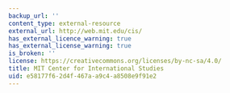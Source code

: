 ```yaml
---
backup_url: ''
content_type: external-resource
external_url: http://web.mit.edu/cis/
has_external_licence_warning: true
has_external_license_warning: true
is_broken: ''
license: https://creativecommons.org/licenses/by-nc-sa/4.0/
title: MIT Center for International Studies
uid: e58177f6-2d4f-467a-a9c4-a8508e9f91e2
---
```

